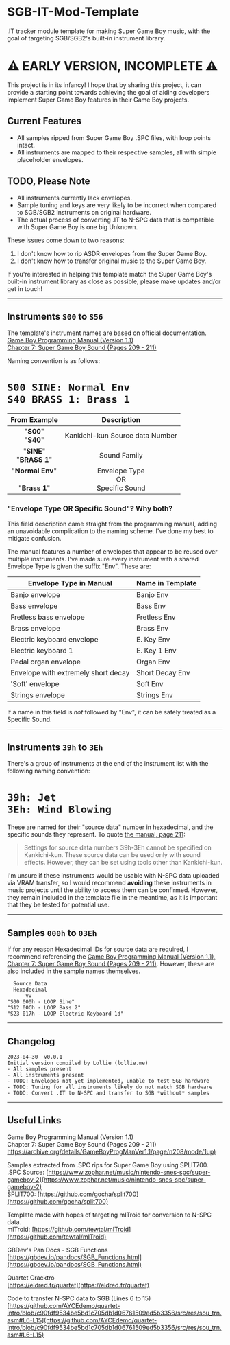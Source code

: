 # SGB-IT-Mod-Template
.IT tracker module template for making Super Game Boy music, with the goal of targeting SGB/SGB2's built-in instrument library.

# ⚠ EARLY VERSION, INCOMPLETE ⚠
This project is in its infancy! I hope that by sharing this project, it can provide a starting point towards achieving the goal of aiding developers implement Super Game Boy features in their Game Boy projects.

## Current Features
- All samples ripped from Super Game Boy .SPC files, with loop points intact.
- All instruments are mapped to their respective samples, all with simple placeholder envelopes.     

## TODO, Please Note
- All instruments currently lack envelopes.
- Sample tuning and keys are very likely to be incorrect when compared to SGB/SGB2 instruments on original hardware.
- The actual process of converting .IT to N-SPC data that is compatible with Super Game Boy is one big Unknown. 

These issues come down to two reasons:

1. I don't know how to rip ASDR envelopes from the Super Game Boy.
2. I don't know how to transfer original music to the Super Game Boy.

If you're interested in helping this template match the Super Game Boy's built-in instrument library as close as possible, please make updates and/or get in touch!

---

## Instruments `S00` to `S56`

The template's instrument names are based on official documentation.
[<br>Game Boy Programming Manual (Version 1.1)<br>Chapter 7: Super Game Boy Sound (Pages 209 - 211)](https://archive.org/details/GameBoyProgManVer1.1/page/n208/mode/1up)

Naming convention is as follows:
# `S00 SINE: Normal Env`<br>`S40 BRASS 1: Brass 1`

| From Example | Description |
| :-----: | :---------: |
| "**S00**"<br>"**S40**" | Kankichi-kun Source data Number |
| "**SINE**"<br>"**BRASS 1**" | Sound Family |
| "**Normal Env**"<br><br>"**Brass 1**" | Envelope Type<br>OR<br>Specific Sound |

### "Envelope Type OR Specific Sound"? Why both?
This field description came straight from the programming manual, adding an unavoidable complication to the naming scheme. I've done my best to mitigate confusion.

The manual features a number of envelopes that appear to be reused over multiple instruments. I've made sure every instrument with a shared Envelope Type is given the suffix "Env". These are:

| Envelope Type in Manual | Name in Template |
| --- | --- |
| Banjo envelope | Banjo Env |
| Bass envelope | Bass Env |
| Fretless bass envelope | Fretless Env |
| Brass envelope | Brass Env |
| Electric keyboard envelope | E. Key Env |
| Electric keyboard 1 | E. Key 1 Env |
| Pedal organ envelope | Organ Env |
| Envelope with extremely short decay | Short Decay Env |
| 'Soft' envelope | Soft Env |
| Strings envelope | Strings Env |

If a name in this field is *not* followed by "Env", it can be safely treated as a Specific Sound. 

---

## Instruments `39h` to `3Eh`

There's a group of instruments at the end of the instrument list with the following naming convention:

# `39h: Jet`<br>`3Eh: Wind Blowing`

These are named for their "source data" number in hexadecimal, and the specific sounds they represent. To quote [the manual, page 211](https://archive.org/details/GameBoyProgManVer1.1/page/n210/mode/1up):

> Settings for source data numbers 39h-3Eh cannot be specified on Kankichi-kun. These source data can be used only with sound effects. However, they can be set using tools other than Kankichi-kun.

I'm unsure if these instruments would be usable with N-SPC data uploaded via VRAM transfer, so I would recommend **avoiding** these instruments in music projects until the ability to access them can be confirmed. However, they remain included in the template file in the meantime, as it is important that they be tested for potential use.

--- 

## Samples `000h` to `03Eh`

If for any reason Hexadecimal IDs for source data are required, I recommend referencing the [Game Boy Programming Manual (Version 1.1), Chapter 7: Super Game Boy Sound (Pages 209 - 211)](https://archive.org/details/GameBoyProgManVer1.1/page/n208/mode/1up). However, these are also included in the sample names themselves.

      Source Data
	  Hexadecimal
          vv
    "S00 000h - LOOP Sine"
    "S12 00Ch - LOOP Bass 2"
    "S23 017h - LOOP Electric Keyboard 1d"

---

## Changelog

	2023-04-30  v0.0.1
	Initial version compiled by Lollie (lollie.me)
	- All samples present
	- All instruments present
	- TODO: Envelopes not yet implemented, unable to test SGB hardware
	- TODO: Tuning for all instruments likely do not match SGB hardware
	- TODO: Convert .IT to N-SPC and transfer to SGB *without* samples

---

## Useful Links
Game Boy Programming Manual (Version 1.1)<br>Chapter 7: Super Game Boy Sound (Pages 209 - 211)<br>
[https://archive.org/details/GameBoyProgManVer1.1/page/n208/mode/1up)](https://archive.org/details/GameBoyProgManVer1.1/page/n208/mode/1up)

Samples extracted from .SPC rips for Super Game Boy using SPLIT700.<br>
.SPC Source: [https://www.zophar.net/music/nintendo-snes-spc/super-gameboy-2](https://www.zophar.net/music/nintendo-snes-spc/super-gameboy-2)<br>
SPLIT700: [https://github.com/gocha/split700](https://github.com/gocha/split700)

Template made with hopes of targeting mITroid for conversion to N-SPC data.<br>
mITroid: [https://github.com/tewtal/mITroid](https://github.com/tewtal/mITroid)

GBDev's Pan Docs - SGB Functions<br>
[https://gbdev.io/pandocs/SGB_Functions.html](https://gbdev.io/pandocs/SGB_Functions.html)

Quartet Cracktro<br>
[https://eldred.fr/quartet](https://eldred.fr/quartet)

Code to transfer N-SPC data to SGB (Lines 6 to 15)<br>
[https://github.com/AYCEdemo/quartet-intro/blob/c90fdf9534be5bd1c705db1d06761509ed5b3356/src/res/sou_trn.asm#L6-L15](https://github.com/AYCEdemo/quartet-intro/blob/c90fdf9534be5bd1c705db1d06761509ed5b3356/src/res/sou_trn.asm#L6-L15) 